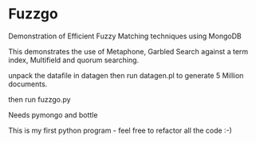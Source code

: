 Fuzzgo
======

Demonstration of Efficient Fuzzy Matching techniques using MongoDB

This demonstrates the use of Metaphone, Garbled Search against a term index,
Multifield and quorum searching.

unpack the datafile in datagen then run datagen.pl to generate 5 Million documents.

then run fuzzgo.py

Needs pymongo and bottle

This is my first python program - feel free to refactor all the code :-)

